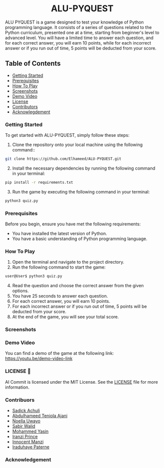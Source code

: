 <h1 align="center">ALU-PYQUEST</h1>

ALU PYQUEST is a game designed to test your knowledge of Python programming language. It consists of a series of questions related to the Python curriculum, presented one at a time, starting from beginner's level to advanced level. You will have a limited time to answer each question, and for each correct answer, you will earn 10 points, while for each incorrect answer or if you run out of time, 5 points will be deducted from your score.

## Table of Contents
- [Getting Started](#getting-started)
- [Prerequisites](#prerequisites)
- [How To Play](#how-to-play)
- [Screenshots](#screeshots)
- [Demo Video](#demo-video)
- [License](#license)
- [Contributors](#contributors)
- [Acknowlegdement](#acknowledgement)

### Getting Started
To get started with ALU-PYQUEST, simply follow these steps:
1. Clone the repository onto your local machine using the following command::
```sh
git clone https://github.com/Elhameed/ALU-PYQUEST.git
```
2. Install the necessary dependencies by running the following command in your terminal:
```sh
pip install -r requirements.txt
```
3. Run the game by executing the following command in your terminal:
```sh
python3 quiz.py
```

### Prerequisites
Before you begin, ensure you have met the following requirements:
- You have installed the latest version of Python.
- You have a basic understanding of Python programming language.

### How To Play
1. Open the terminal and navigate to the project directory.
2. Run the following command to start the game:
```sh
user@User$ python3 quiz.py
```
4. Read the question and choose the correct answer from the given options.
5. You have 25 seconds to answer each question.
6. For each correct answer, you will earn 10 points.
7. For each incorrect answer or if you run out of time, 5 points will be deducted from your score.
8. At the end of the game, you will see your total score.

### Screenshots


### Demo Video
You can find a demo of the game at the following link: https://youtu.be/demo-video-link

### LICENSE :scroll:
AI Commit is licensed under the MIT License. See the [LICENSE](./LICENSE) file for more information.

### Contribuors
- [Sadick Achuli](https://github.com/Sadickachuli)
- [Abdulhameed Teniola Ajani](https://github.com/Elhameed)
- [Noella Uwayo](https://github.com/n-uwayo)
- [Sabir Walid](https://github.com/SabirWalid)
- [Mohammed Yasin](https://github.com/MohamedAYasin)
- [Iranzi Prince](https://github.com/iranziprince01)
- [Innocent Manzi](https://github.com/innocentmanzi)
- [Iraduhaye Paterne](https://github.com/IraduhayeBukuruPaterne1)

### Acknowledgement

